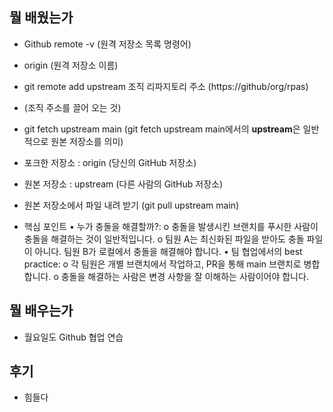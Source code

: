 ## 뭘 배웠는가

- Github remote -v (원격 저장소 목록 명령어) 
- origin (원격 저장소 이름)

- git remote add upstream 조직 리파지토리 주소 (https://github/org/rpas)
- (조직 주소를 끌어 오는 것)

- git fetch upstream main (git fetch upstream main에서의 **upstream**은 일반적으로 원본 저장소를 의미)
- 포크한 저장소 : origin (당신의 GitHub 저장소)
- 원본 저장소 :  upstream (다른 사람의 GitHub 저장소)

- 원본 저장소에서 파일 내려 받기 (git pull upstream main)

- 핵심 포인트
•	누가 충돌을 해결할까?:
o	충돌을 발생시킨 브랜치를 푸시한 사람이 충돌을 해결하는 것이 일반적입니다.
o	팀원 A는 최신화된 파일을 받아도 충돌 파일이 아니다. 팀원 B가 로컬에서 충돌을 해결해야 합니다.
•	팀 협업에서의 best practice:
o	각 팀원은 개별 브랜치에서 작업하고, PR을 통해 main 브랜치로 병합합니다.
o	충돌을 해결하는 사람은 변경 사항을 잘 이해하는 사람이어야 합니다.


## 뭘 배우는가

- 월요일도 Github 협업 연습


## 후기
- 힘들다 
